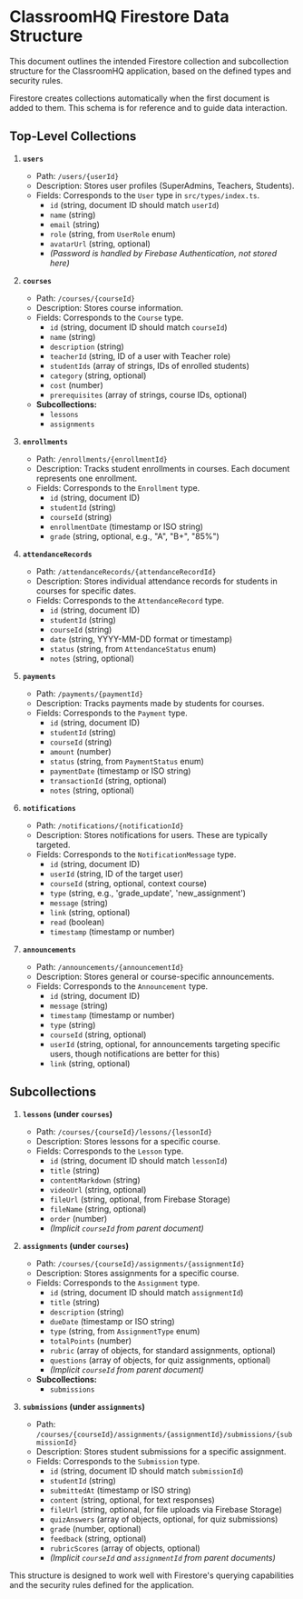 # ClassroomHQ Firestore Data Structure

This document outlines the intended Firestore collection and subcollection structure
for the ClassroomHQ application, based on the defined types and security rules.

Firestore creates collections automatically when the first document is added to them.
This schema is for reference and to guide data interaction.

## Top-Level Collections

1.  **`users`**
    *   Path: `/users/{userId}`
    *   Description: Stores user profiles (SuperAdmins, Teachers, Students).
    *   Fields: Corresponds to the `User` type in `src/types/index.ts`.
        *   `id` (string, document ID should match `userId`)
        *   `name` (string)
        *   `email` (string)
        *   `role` (string, from `UserRole` enum)
        *   `avatarUrl` (string, optional)
        *   *(Password is handled by Firebase Authentication, not stored here)*

2.  **`courses`**
    *   Path: `/courses/{courseId}`
    *   Description: Stores course information.
    *   Fields: Corresponds to the `Course` type.
        *   `id` (string, document ID should match `courseId`)
        *   `name` (string)
        *   `description` (string)
        *   `teacherId` (string, ID of a user with Teacher role)
        *   `studentIds` (array of strings, IDs of enrolled students)
        *   `category` (string, optional)
        *   `cost` (number)
        *   `prerequisites` (array of strings, course IDs, optional)
    *   **Subcollections:**
        *   `lessons`
        *   `assignments`

3.  **`enrollments`**
    *   Path: `/enrollments/{enrollmentId}`
    *   Description: Tracks student enrollments in courses. Each document represents one enrollment.
    *   Fields: Corresponds to the `Enrollment` type.
        *   `id` (string, document ID)
        *   `studentId` (string)
        *   `courseId` (string)
        *   `enrollmentDate` (timestamp or ISO string)
        *   `grade` (string, optional, e.g., "A", "B+", "85%")

4.  **`attendanceRecords`**
    *   Path: `/attendanceRecords/{attendanceRecordId}`
    *   Description: Stores individual attendance records for students in courses for specific dates.
    *   Fields: Corresponds to the `AttendanceRecord` type.
        *   `id` (string, document ID)
        *   `studentId` (string)
        *   `courseId` (string)
        *   `date` (string, YYYY-MM-DD format or timestamp)
        *   `status` (string, from `AttendanceStatus` enum)
        *   `notes` (string, optional)

5.  **`payments`**
    *   Path: `/payments/{paymentId}`
    *   Description: Tracks payments made by students for courses.
    *   Fields: Corresponds to the `Payment` type.
        *   `id` (string, document ID)
        *   `studentId` (string)
        *   `courseId` (string)
        *   `amount` (number)
        *   `status` (string, from `PaymentStatus` enum)
        *   `paymentDate` (timestamp or ISO string)
        *   `transactionId` (string, optional)
        *   `notes` (string, optional)

6.  **`notifications`**
    *   Path: `/notifications/{notificationId}`
    *   Description: Stores notifications for users. These are typically targeted.
    *   Fields: Corresponds to the `NotificationMessage` type.
        *   `id` (string, document ID)
        *   `userId` (string, ID of the target user)
        *   `courseId` (string, optional, context course)
        *   `type` (string, e.g., 'grade_update', 'new_assignment')
        *   `message` (string)
        *   `link` (string, optional)
        *   `read` (boolean)
        *   `timestamp` (timestamp or number)

7.  **`announcements`**
    *   Path: `/announcements/{announcementId}`
    *   Description: Stores general or course-specific announcements.
    *   Fields: Corresponds to the `Announcement` type.
        *   `id` (string, document ID)
        *   `message` (string)
        *   `timestamp` (timestamp or number)
        *   `type` (string)
        *   `courseId` (string, optional)
        *   `userId` (string, optional, for announcements targeting specific users, though notifications are better for this)
        *   `link` (string, optional)

## Subcollections

1.  **`lessons` (under `courses`)**
    *   Path: `/courses/{courseId}/lessons/{lessonId}`
    *   Description: Stores lessons for a specific course.
    *   Fields: Corresponds to the `Lesson` type.
        *   `id` (string, document ID should match `lessonId`)
        *   `title` (string)
        *   `contentMarkdown` (string)
        *   `videoUrl` (string, optional)
        *   `fileUrl` (string, optional, from Firebase Storage)
        *   `fileName` (string, optional)
        *   `order` (number)
        *   *(Implicit `courseId` from parent document)*

2.  **`assignments` (under `courses`)**
    *   Path: `/courses/{courseId}/assignments/{assignmentId}`
    *   Description: Stores assignments for a specific course.
    *   Fields: Corresponds to the `Assignment` type.
        *   `id` (string, document ID should match `assignmentId`)
        *   `title` (string)
        *   `description` (string)
        *   `dueDate` (timestamp or ISO string)
        *   `type` (string, from `AssignmentType` enum)
        *   `totalPoints` (number)
        *   `rubric` (array of objects, for standard assignments, optional)
        *   `questions` (array of objects, for quiz assignments, optional)
        *   *(Implicit `courseId` from parent document)*
    *   **Subcollections:**
        *   `submissions`

3.  **`submissions` (under `assignments`)**
    *   Path: `/courses/{courseId}/assignments/{assignmentId}/submissions/{submissionId}`
    *   Description: Stores student submissions for a specific assignment.
    *   Fields: Corresponds to the `Submission` type.
        *   `id` (string, document ID should match `submissionId`)
        *   `studentId` (string)
        *   `submittedAt` (timestamp or ISO string)
        *   `content` (string, optional, for text responses)
        *   `fileUrl` (string, optional, for file uploads via Firebase Storage)
        *   `quizAnswers` (array of objects, optional, for quiz submissions)
        *   `grade` (number, optional)
        *   `feedback` (string, optional)
        *   `rubricScores` (array of objects, optional)
        *   *(Implicit `courseId` and `assignmentId` from parent documents)*

This structure is designed to work well with Firestore's querying capabilities and the security rules defined for the application.

